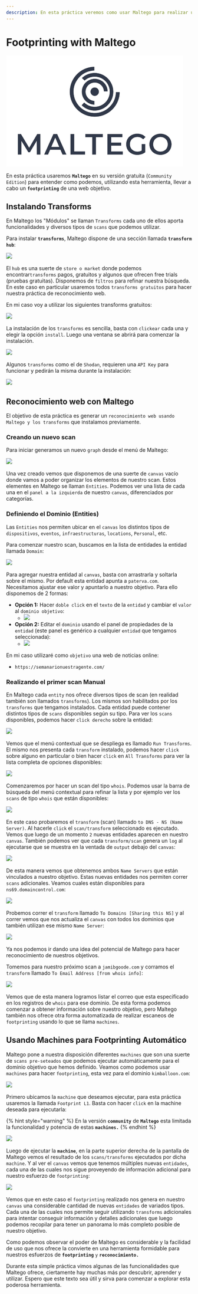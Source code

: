 ```yaml
---
description: En esta práctica veremos como usar Maltego para realizar un footprinting.
---
```


# Footprinting with Maltego

![](../.gitbook/assets/image%20%2875%29.png)

En esta práctica usaremos **`Maltego`** en su versión gratuita \(`Community Edition`\) para entender como podemos, utilizando esta herramienta, llevar a cabo un **`footprinting`** de una web objetivo.

## Instalando Transforms

En Maltego los "Módulos" se llaman `Transforms` cada uno de ellos aporta funcionalidades y diversos tipos de `scans` que podemos utilizar.

Para instalar **`transforms`**, Maltego dispone de una sección llamada **`transform hub`**:

![](https://i.imgur.com/2jLKfOH.png)

El `hub` es una suerte de `store o market` donde podemos encontrar`transforms` pagos, gratuitos y algunos que ofrecen free trials \(pruebas gratuitas\). Disponemos de `filtros` para refinar nuestra búsqueda. En este caso en particular usaremos todos `transforms gratuitos` para hacer nuestra práctica de reconocimiento web.

En mi caso voy a utilizar los siguientes transforms gratuitos:

![](https://i.imgur.com/2WCbem9.png)

La instalación de los `transforms` es sencilla, basta con `clickear` cada una y elegir la opción `install`. Luego una ventana se abrirá para comenzar la instalación.

![](https://i.imgur.com/Zl42thC.png)

Algunos `transforms` como el de `Shodan`, requieren una `API Key` para funcionar y pedirán la misma durante la instalación:

![](https://i.imgur.com/tz71trn.png)

## Reconocimiento web con Maltego

El objetivo de esta práctica es generar un `reconocimiento web usando Maltego y los transforms` que instalamos previamente.

### Creando un nuevo scan

Para iniciar generamos un nuevo `graph` desde el menú de Maltego:

![](https://i.imgur.com/LQyXoPm.png)

Una vez creado vemos que disponemos de una suerte de `canvas` vacío donde vamos a poder organizar los elementos de nuestro scan. Estos elementes en Maltego se llaman `Entities`. Podemos ver una lista de cada una en el `panel a la izquierda` de nuestro `canvas`, diferenciados por categorías.

### Definiendo el Dominio \(Entities\)

Las `Entities` nos permiten ubicar en el `canvas` los distintos tipos de `dispositivos`, `eventos`, `infraestructuras`, `locations`, `Personal`, etc.

Para comenzar nuestro scan, buscamos en la lista de entidades la entidad llamada `Domain`:

![](https://i.imgur.com/ewAAXik.png)

Para agregar nuestra entidad al `canvas`, basta con arrastrarla y soltarla sobre el mismo. Por default esta entidad apunta a `paterva.com`. Necesitamos ajustar ese valor y apuntarlo a nuestro objetivo. Para ello disponemos de 2 formas:

* **Opción 1:** Hacer `doble click` en el `texto` de la `entidad` y cambiar el `valor` al `dominio objetivo`:
  * ![](https://i.imgur.com/d6OIkRN.png)
* **Opción 2:** Editar el `dominio` usando el panel de propiedades de la `entidad` \(este panel es genérico a cualquier `entidad` que tengamos seleccionada\):
  * ![](https://i.imgur.com/K4Nx6PL.png)

En mi caso utilizaré como `objetivo` una web de noticias online:

* `https://semanarionuestragente.com/`

### Realizando el primer scan Manual

En Maltego cada `entity` nos ofrece diversos tipos de scan \(en realidad también son llamados `transforms`\). Los mismos son habilitados por los `transforms` que tengamos instalados. Cada entidad puede contener distintos tipos de `scans` disponibles según su tipo. Para ver los `scans` disponibles, podemos hacer `click derecho` sobre la entidad:

![](https://i.imgur.com/mUCw5A4.png)

Vemos que el menú contextual que se despliega es llamado `Run Transforms`. El mismo nos presenta cada `transform` instalado, podemos hacer `click` sobre alguno en particular o bien hacer `click` en `All Transforms` para ver la lista completa de opciones disponibles:

![](https://i.imgur.com/s0EL8nJ.png)

Comenzaremos por hacer un scan del tipo `whois`. Podemos usar la barra de búsqueda del menú contextual para refinar la lista y por ejemplo ver los `scans` de tipo `whois` que están disponibles:

![](https://i.imgur.com/vSU6ymG.png)

En este caso probaremos el `transform` \(scan\) llamado `to DNS - NS (Name Server)`. Al hacerle `click` el `scan/transform` seleccionado es ejecutado. Vemos que luego de un momento `2` nuevas entidades aparecen en nuestro `canvas`. También podemos ver que cada `transform/scan` genera un `log` al ejecutarse que se muestra en la ventada de `output` debajo del `canvas`:

![](https://i.imgur.com/GMryuvF.png)

De esta manera vemos que obtenemos ambos `Name Servers` que están vinculados a nuestro objetivo. Estas nuevas entidades nos permiten correr `scans` adicionales. Veamos cuales están disponibles para `ns69.domaincontrol.com`:

![](https://i.imgur.com/6f5w3wZ.png)

Probemos correr el `transform` llamado `To Domains [Sharing this NS]` y al correr vemos que nos actualiza el `canvas` con todos los dominios que también utilizan ese mismo `Name Server`:

![](https://i.imgur.com/1cMuUgZ.png)

Ya nos podemos ir dando una idea del potencial de Maltego para hacer reconocimiento de nuestros objetivos.

Tomemos para nuestro próximo scan a `jamibgoode.com` y corramos el `transform` llamado `To Email Address [from whois info]`:

![](https://i.imgur.com/4tMGV8j.png)

Vemos que de esta manera logramos listar el correo que esta especificado en los registros de `whois` para ese dominio. De esta forma podemos comenzar a obtener información sobre nuestro objetivo, pero Maltego también nos ofrece otra forma automatizada de realizar escaneos de `footprinting` usando lo que se llama `machines`.

## Usando Machines para Footprinting Automático

Maltego pone a nuestra disposición diferentes `machines` que son una suerte de `scans pre-seteados` que podemos ejecutar automáticamente para el dominio objetivo que hemos definido. Veamos como podemos usar `machines` para hacer `footprinting`, esta vez para el dominio `kimballoon.com`:

![](https://i.imgur.com/QauHK22.png)

Primero ubicamos la `machine` que deseamos ejecutar, para esta práctica usaremos la llamada `Footprint L1`. Basta con hacer `click` en la machine deseada para ejecutarla:

{% hint style="warning" %}
En la versión **`community`** de **`Maltego`** esta limitada la funcionalidad y potencia de estas **`machines.`**
{% endhint %}

![](https://i.imgur.com/xb1uLqi.png)

Luego de ejecutar la **`machine`**, en la parte superior derecha de la pantalla de Maltego vemos el resultado de los `scans/transforms` ejecutados por dicha `machine`. Y al ver el `canvas` vemos que tenemos múltiples nuevas `entidades`, cada una de las cuales nos sigue proveyendo de información adicional para nuestro esfuerzo de `footprinting`:

![](https://i.imgur.com/etwMmj1.png)

Vemos que en este caso el `footprinting` realizado nos genera en nuestro `canvas` una considerable cantidad de nuevas `entidades` de variados tipos. Cada una de las cuales nos permite seguir utilizando `transforms` adicionales para intentar conseguir información y detalles adicionales que luego podemos recopilar para tener un panorama lo más completo posible de nuestro objetivo.

Como podemos observar el poder de Maltego es considerable y la facilidad de uso que nos ofrece la convierte en una herramienta formidable para nuestros esfuerzos de **`footprinting`** `y` **`reconocimiento.`**

Durante esta simple práctica vimos algunas de las funcionalidades que Maltego ofrece, ciertamente hay muchas más por descubrir, aprender y utilizar. Espero que este texto sea útil y sirva para comenzar a explorar esta poderosa herramienta.

